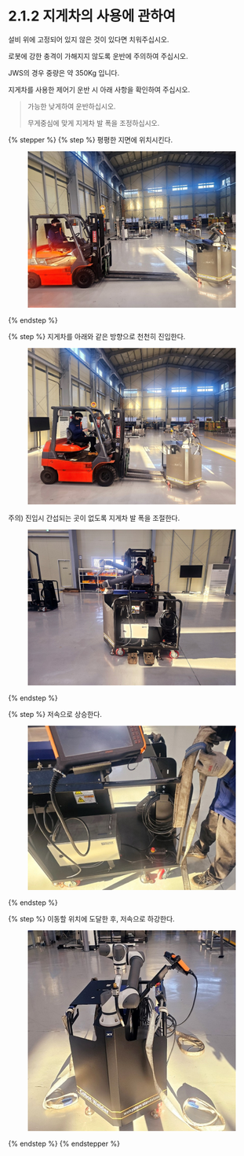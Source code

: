 # 2.1.2 지게차의 사용에 관하여

설비 위에 고정되어 있지 않은 것이 있다면 치워주십시오.

로봇에 강한 충격이 가해지지 않도록 운반에 주의하여 주십시오.

JWS의 경우 중량은 약 350Kg 입니다.

지게차를 사용한 제어기 운반 시 아래 사항을 확인하여 주십시오.

> 가능한 낮게하여 운반하십시오.
>
> 무게중심에 맞게 지게차 발 폭을 조정하십시오.

{% stepper %}
{% step %}
평평한 지면에 위치시킨다.

<figure><img src="../../../.gitbook/assets/section2.1.2_1.jpg" alt="" width="563"><figcaption></figcaption></figure>
{% endstep %}

{% step %}
지게차를 아래와 같은 방향으로 천천히 진입한다.

<figure><img src="../../../.gitbook/assets/section2.1.2_2.jpg" alt="" width="563"><figcaption></figcaption></figure>

주의) 진입시 간섭되는 곳이 없도록 지게차 발 폭을 조절한다.

<figure><img src="../../../.gitbook/assets/section2.1.2_3.jpg" alt="" width="563"><figcaption></figcaption></figure>
{% endstep %}

{% step %}
저속으로 상승한다.

<figure><img src="../../../.gitbook/assets/section2.1.1_4 (1).jpg" alt="" width="563"><figcaption></figcaption></figure>
{% endstep %}

{% step %}
이동할 위치에 도달한 후, 저속으로 하강한다.

<figure><img src="../../../.gitbook/assets/section2.1.1_5 (1).jpg" alt="" width="563"><figcaption></figcaption></figure>
{% endstep %}
{% endstepper %}
